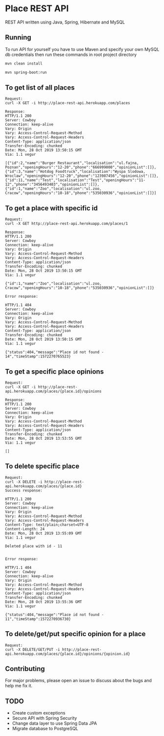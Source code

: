 # Place REST API
REST API written using Java, Spring, Hibernate and MySQL
## Running

To run API for yourself you have to use Maven and specify your own MySQL db credentials then run these commands in root project directory

```bash
mvn clean install

mvn spring-boot:run
```

## To get list of all places
```
Request:
curl -X GET -i http://place-rest-api.herokuapp.com/places

Response:
HTTP/1.1 200
Server: Cowboy
Connection: keep-alive
Vary: Origin
Vary: Access-Control-Request-Method
Vary: Access-Control-Request-Headers
Content-Type: application/json
Transfer-Encoding: chunked
Date: Mon, 28 Oct 2019 13:50:15 GMT
Via: 1.1 vegur

[{"id":2,"name":"Burger Restaurant","localisation":"ul.fajna, Poznan","openingHours":"12-20","phone":"666999000","opinionList":[]},
{"id":3,"name":"Hotdog Foodtruck","localisation":"Wyspa Slodowa, Wroclaw","openingHours":"12-20","phone":"123987456","opinionList":[]},
{"id":11,"name":"Test","localisation":"Test","openingHours":"11-12","phone":"3456493403","opinionList":[]},
{"id":1,"name":"Zoo","localisation":"ul.zoo, Cracow","openingHours":"10-18","phone":"535030936","opinionList":[]}]

```

## To get a place with specific id
```
Request:
curl -X GET http://place-rest-api.herokuapp.com/places/1

Response:
HTTP/1.1 200
Server: Cowboy
Connection: keep-alive
Vary: Origin
Vary: Access-Control-Request-Method
Vary: Access-Control-Request-Headers
Content-Type: application/json
Transfer-Encoding: chunked
Date: Mon, 28 Oct 2019 13:50:15 GMT
Via: 1.1 vegur

{"id":1,"name":"Zoo","localisation":"ul.zoo, Cracow","openingHours":"10-18","phone":"535030936","opinionList":[]}

Error response:

HTTP/1.1 404
Server: Cowboy
Connection: keep-alive
Vary: Origin
Vary: Access-Control-Request-Method
Vary: Access-Control-Request-Headers
Content-Type: application/json
Transfer-Encoding: chunked
Date: Mon, 28 Oct 2019 13:50:15 GMT
Via: 1.1 vegur

{"status":404,"message":"Place id not found - 14","timeStamp":1572270765523}

```

## To get a specific place opinions
```
Request:
curl -X GET -i http://place-rest-api.herokuapp.com/places/{place.id}/opinions

Response:
HTTP/1.1 200
Server: Cowboy
Connection: keep-alive
Vary: Origin
Vary: Access-Control-Request-Method
Vary: Access-Control-Request-Headers
Content-Type: application/json
Transfer-Encoding: chunked
Date: Mon, 28 Oct 2019 13:53:55 GMT
Via: 1.1 vegur

[]

```

## To delete specific place
```
Request:
curl -X DELETE -i http://place-rest-api.herokuapp.com/places/{place.id}
Success response:

HTTP/1.1 200
Server: Cowboy
Connection: keep-alive
Vary: Origin
Vary: Access-Control-Request-Method
Vary: Access-Control-Request-Headers
Content-Type: text/plain;charset=UTF-8
Content-Length: 24
Date: Mon, 28 Oct 2019 13:55:09 GMT
Via: 1.1 vegur

Deleted place with id - 11


Error response:

HTTP/1.1 404
Server: Cowboy
Connection: keep-alive
Vary: Origin
Vary: Access-Control-Request-Method
Vary: Access-Control-Request-Headers
Content-Type: application/json
Transfer-Encoding: chunked
Date: Mon, 28 Oct 2019 13:55:36 GMT
Via: 1.1 vegur

{"status":404,"message":"Place id not found - 11","timeStamp":1572270936730}
```

## To delete/get/put specific opinion for a place
```
Request:
curl -X DELETE/GET/PUT -i http://place-rest-api.herokuapp.com/places/{place.id}/opinions/{opinion.id}
```

## Contributing
For major problems, please open an issue to discuss about the bugs and help me fix it.

## TODO
- Create custom exceptions
- Secure API with Spring Security
- Change data layer to use Spring Data JPA
- Migrate database to PostgreSQL
